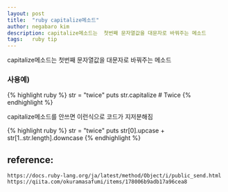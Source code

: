 ```yaml
---
layout: post
title:  "ruby capitalize메소드"
author: negabaro kim
description: capitalize메소드는  첫번째 문자열값을 대문자로 바꿔주는 메소드
tags:	ruby tip
---
```


capitalize메소드는 첫번째 문자열값을 대문자로 바꿔주는 메소드

### 사용예)

{% highlight ruby %}
str = "twice"
puts str.capitalize # Twice
{% endhighlight %}


capitalize메소드를 안쓰면 이런식으로 코드가 지저분해짐


{% highlight ruby %}
str = "twice"
puts str[0].upcase + str[1..str.length].downcase
{% endhighlight %}


## reference:

```
https://docs.ruby-lang.org/ja/latest/method/Object/i/public_send.html
https://qiita.com/okuramasafumi/items/178006b9adb17a96cea8
```
